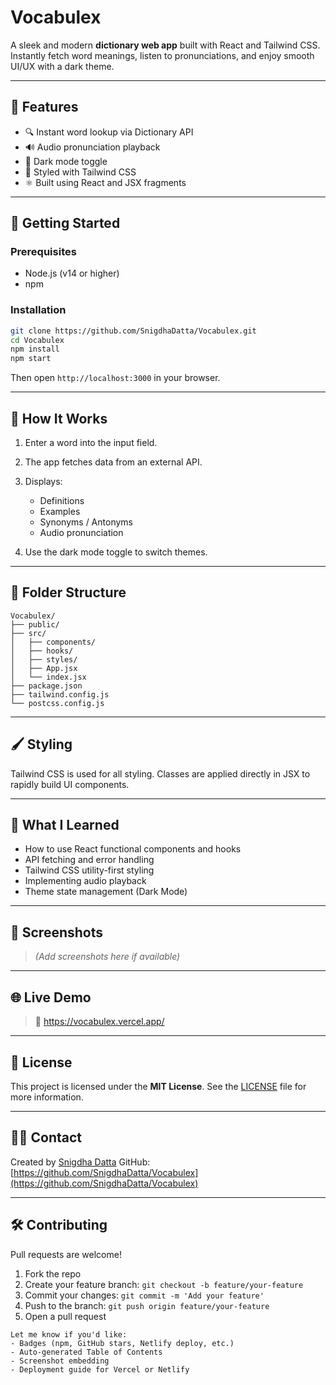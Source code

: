 # Vocabulex

A sleek and modern **dictionary web app** built with React and Tailwind CSS. Instantly fetch word meanings, listen to pronunciations, and enjoy smooth UI/UX with a dark theme.

---

## 🚀 Features

- 🔍 Instant word lookup via Dictionary API  
- 🔊 Audio pronunciation playback  
- 🌙 Dark mode toggle  
- 🎨 Styled with Tailwind CSS  
- ⚛️ Built using React and JSX fragments

---

## 🧩 Getting Started

### Prerequisites

- Node.js (v14 or higher)
- npm

### Installation

```bash
git clone https://github.com/SnigdhaDatta/Vocabulex.git
cd Vocabulex
npm install
npm start
````

Then open `http://localhost:3000` in your browser.

---

## 🌈 How It Works

1. Enter a word into the input field.
2. The app fetches data from an external API.
3. Displays:

   * Definitions
   * Examples
   * Synonyms / Antonyms
   * Audio pronunciation
4. Use the dark mode toggle to switch themes.

---

## 📁 Folder Structure

```
Vocabulex/
├── public/
├── src/
│   ├── components/
│   ├── hooks/
│   ├── styles/
│   ├── App.jsx
│   └── index.jsx
├── package.json
├── tailwind.config.js
└── postcss.config.js
```

---

## 🖌️ Styling

Tailwind CSS is used for all styling.
Classes are applied directly in JSX to rapidly build UI components.

---

## 🧠 What I Learned

* How to use React functional components and hooks
* API fetching and error handling
* Tailwind CSS utility-first styling
* Implementing audio playback
* Theme state management (Dark Mode)

---

## 📸 Screenshots

> *(Add screenshots here if available)*

---

## 🌐 Live Demo

> 🔗 https://vocabulex.vercel.app/

---

## 📄 License

This project is licensed under the **MIT License**.
See the [LICENSE](LICENSE) file for more information.

---

## 🙋‍♀️ Contact

Created by [Snigdha Datta](https://github.com/SnigdhaDatta)
GitHub: [https://github.com/SnigdhaDatta/Vocabulex](https://github.com/SnigdhaDatta/Vocabulex)

---

## 🛠️ Contributing

Pull requests are welcome!

1. Fork the repo
2. Create your feature branch: `git checkout -b feature/your-feature`
3. Commit your changes: `git commit -m 'Add your feature'`
4. Push to the branch: `git push origin feature/your-feature`
5. Open a pull request

```
Let me know if you'd like:
- Badges (npm, GitHub stars, Netlify deploy, etc.)
- Auto-generated Table of Contents
- Screenshot embedding
- Deployment guide for Vercel or Netlify
```
